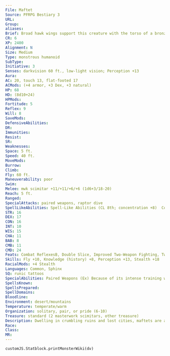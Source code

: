 ```yaml
---
File: Maftet
Source: PFRPG Bestiary 3
URL: 
Group: 
aliases: 
Brief: Broad hawk wings support this creature with the torso of a bronze-skinned human and the lower body of a tawny, bipedal lion.
CR: 6
XP: 2400
Alignment: N
Size: Medium
Type: monstrous humanoid
SubType: 
Initiative: 3
Senses: darkvision 60 ft., low-light vision; Perception +13
Aura: 
AC: 20, touch 13, flat-footed 17
ACMods: (+4 armor, +3 Dex, +3 natural)
HP: 68
HD: (8d10+24)
HPMods: 
Fortitude: 5
Reflex: 9
Will: 8
SaveMods: 
DefensiveAbilities: 
DR: 
Immunities: 
Resist: 
SR: 
Weaknesses: 
Space: 5 ft.
Speed: 40 ft.
MoveMods: 
Burrow: 
Climb: 
Fly: 60 ft.
Maneuverability: poor
Swim: 
Melee: mwk scimitar +11/+11/+6/+6 (1d6+3/18-20)
Reach: 5 ft.
Ranged: 
SpecialAttacks: paired weapons, raptor dive
SpellLikeAbilities: Spell-Like Abilities (CL 8th; concentration +8)  Constant-mage armor  3/day-magic weapon  1/day-cat's grace, protection from evil
STR: 16
DEX: 17
CON: 16
INT: 10
WIS: 15
CHA: 11
BAB: 8
CMB: 11
CMD: 24
Feats: Combat ReflexesB, Double Slice, Improved Two-Weapon Fighting, Two-Weapon Fighting, Weapon Focus (scimitar)
Skills: Fly +10, Knowledge (history) +8, Perception +13, Stealth +18
RacialMods: +4 Stealth
Languages: Common, Sphinx
SQ: runic tattoos
SpecialAbilities: Paired Weapons (Ex) Because of its intense training wielding a scimitar in each hand, a maftet's off-hand scimitar is treated as a light weapon.  Raptor Dive (Ex) When airborne, a maftet can swoop down and strike at lightning speed. This is equivalent to an aerial charge, but it must move downward at least 10 feet and may dive at twice its normal flying speed. Doing so grants the maftet a +2 bonus on its attack rolls and allows it to make a full attack at the end of the raptor dive.  Runic Tattoos (Su) The tattoos scribed on a maftet's body power its spell-like abilities and glow when those abilities are used. A maftet can activate up to two of its spell-like abilities as a standard action. It may make a Fortitude save to resist the effects of an erase spell cast on its tattoos, but if it fails, it loses access to its spell-like abilities for 24 hours.
SpellsKnown: 
SpellsPrepared: 
SpellDomains: 
Bloodline: 
Environment: desert/mountains
Temperature: temperate/warm
Organization: solitary, pair, or pride (6-10)
Treasure: standard (2 masterwork scimitars, other treasure)
Description: Dwelling in crumbling ruins and lost cities, maftets are a race of winged feline humanoids. Accomplished hunters and stalkers, maftets are highly skilled in fighting with dual scimitars.  A typical maftet is 7 feet tall and weighs 270 pounds. The fur on their leonine bodies ranges in coloration from a light buff to goldenrod or rust red. In some climates, maftets have the spotted lower bodies of leopards, and in rare circumstances they may possess white fur and pale skin or black fur and grayish-purple skin. Such individuals frequently rise to positions of power among their kind.  At home in dry deserts and mountains, maftets prefer to lair in abandoned ruins, mysteriously drawn to such desolate places. They also make do with dens in cliff-side caves or mountaintop eyries, but only if no suitable abandoned edifices can be found.  When a young maftet comes of age, it receives its runic tattoos from a shaman, usually the eldest female in the pride. The art and magic of creating these tattoos has been passed down from mother to daughter for thousands of years, along with the race's oral history and legends. Their origins now lost to history, these tattoos are always the same (with minor cosmetic variations between the sexes and between different prides) and always have the same effects. Under no circumstances are these tattoos ever given to non-maftets.
Race: 
Class: 
MR: 
---
```

```dataviewjs
customJS.Statblock.printMonsterWiki(dv)
```
